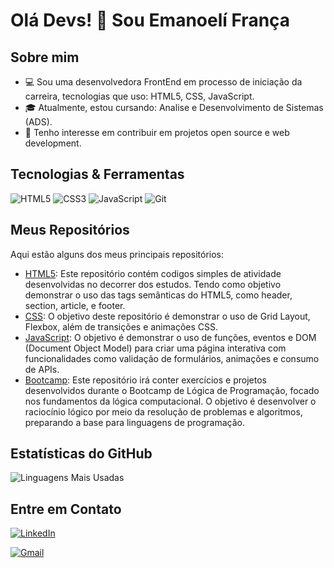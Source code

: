 # Olá Devs! 👋 Sou Emanoelí França

## Sobre mim
- 💻 Sou uma desenvolvedora FrontEnd em processo de iniciação da carreira, tecnologias que uso: HTML5, CSS, JavaScript.
- 🎓 Atualmente, estou cursando: Analise e Desenvolvimento de Sistemas (ADS).
- 🌱  Tenho interesse em contribuir em projetos open source e web development.

## Tecnologias & Ferramentas
![HTML5](https://img.shields.io/badge/-HTML5-E34F26?style=flat-square&logo=html5&logoColor=white)
![CSS3](https://img.shields.io/badge/-CSS3-1572B6?style=flat-square&logo=css3&logoColor=white)
![JavaScript](https://img.shields.io/badge/-JavaScript-F7DF1E?style=flat-square&logo=javascript&logoColor=black)
![Git](https://img.shields.io/badge/-Git-F05032?style=flat-square&logo=git&logoColor=white)

## Meus Repositórios

Aqui estão alguns dos meus principais repositórios:

- [HTML5](https://github.com/EmanoeliF/HTML5): Este repositório contém codigos simples de atividade desenvolvidas no decorrer dos estudos. Tendo como objetivo demonstrar o uso das tags semânticas do HTML5, como header, section, article, e footer.
- [CSS](https://github.com/EmanoeliF/CSS): O objetivo deste repositório é demonstrar o uso de Grid Layout, Flexbox, além de transições e animações CSS.
- [JavaScript](https://github.com/EmanoeliF/JavaScript): O objetivo é demonstrar o uso de funções, eventos e DOM (Document Object Model) para criar uma página interativa com funcionalidades como validação de formulários, animações e consumo de APIs.
- [Bootcamp](https://github.com/EmanoeliF/): Este repositório irá conter exercícios e projetos desenvolvidos durante o Bootcamp de Lógica de Programação, focado nos fundamentos da lógica computacional. O objetivo é desenvolver o raciocínio lógico por meio da resolução de problemas e algoritmos, preparando a base para linguagens de programação.

## Estatísticas do GitHub
![Linguagens Mais Usadas](https://github-readme-stats.vercel.app/api/top-langs/?username=EmanoeliF&layout=compact&theme=radical)

## Entre em Contato
[![LinkedIn](https://img.shields.io/badge/-LinkedIn-0A66C2?style=flat-square&logo=Linkedin&logoColor=white)](https://www.linkedin.com/in/EmanoeliF)

[![Gmail](https://img.shields.io/badge/-Gmail-D14836?style=flat-square&logo=Gmail&logoColor=white)](mailto:emanoelifranca.ti@gmail.com)

